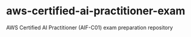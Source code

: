 # aws-certified-ai-practitioner-exam
 AWS Certified AI Practitioner (AIF-C01) exam preparation repository
